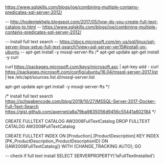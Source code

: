 ﻿https://www.sqlskills.com/blogs/joe/combining-multiple-contains-predicates-sql-server-2012/


-- http://hodentekhelp.blogspot.com/2017/05/how-do-you-create-full-text-catalog-to.html
-- https://www.sqlskills.com/blogs/joe/combining-multiple-contains-predicates-sql-server-2012/


-- install full text search
-- https://docs.microsoft.com/en-us/sql/linux/sql-server-linux-setup-full-text-search?view=sql-server-ver15#install-on-ubuntu
-- apt-get install -y mssql-server-fts
/*
apt-get update
apt-get install -y curl

curl https://packages.microsoft.com/keys/microsoft.asc | apt-key add -
curl https://packages.microsoft.com/config/ubuntu/16.04/mssql-server-2017.list | tee /etc/apt/sources.list.d/mssql-server.list

apt-get update
apt-get install -y mssql-server-fts
*/


/*
install full text search
https://schwabencode.com/blog/2019/10/27/MSSQL-Server-2017-Docker-Full-Text-Search
https://gist.github.com/avernet/a8a79ba9835056d9456c55441a602184
*/


CREATE FULLTEXT CATALOG AW2008FullTextCatalog
DROP FULLTEXT CATALOG  AW2008FullTextCatalog  

CREATE FULLTEXT INDEX ON [Production].[ProductDescription] 
KEY INDEX [PK_ProductDescription_ProductDescriptionID] ON ([AW2008FullTextCatalog])
WITH (CHANGE_TRACKING AUTO);
GO

-- check if full text install
SELECT SERVERPROPERTY('IsFullTextInstalled')
